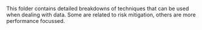 This folder contains detailed breakdowns of techniques that can be used when dealing with data.
Some are related to risk mitigation, others are more performance focussed.
